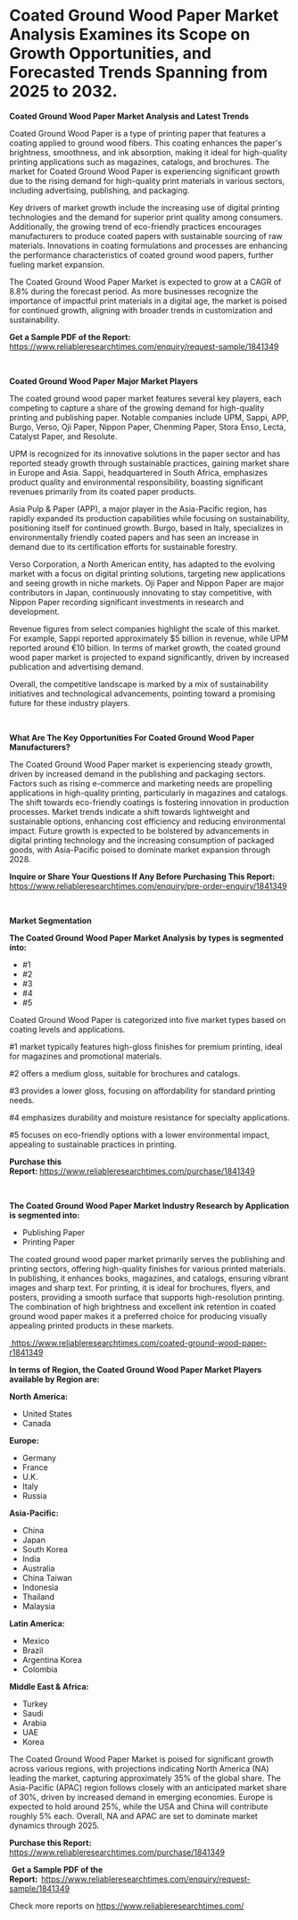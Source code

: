 <p><h1>Coated Ground Wood Paper Market Analysis Examines its Scope on Growth Opportunities, and Forecasted Trends Spanning from 2025 to 2032.</h1></p><p><strong>Coated Ground Wood Paper Market Analysis and Latest Trends</strong></p>
<p><p>Coated Ground Wood Paper is a type of printing paper that features a coating applied to ground wood fibers. This coating enhances the paper's brightness, smoothness, and ink absorption, making it ideal for high-quality printing applications such as magazines, catalogs, and brochures. The market for Coated Ground Wood Paper is experiencing significant growth due to the rising demand for high-quality print materials in various sectors, including advertising, publishing, and packaging.</p><p>Key drivers of market growth include the increasing use of digital printing technologies and the demand for superior print quality among consumers. Additionally, the growing trend of eco-friendly practices encourages manufacturers to produce coated papers with sustainable sourcing of raw materials. Innovations in coating formulations and processes are enhancing the performance characteristics of coated ground wood papers, further fueling market expansion.</p><p>The Coated Ground Wood Paper Market is expected to grow at a CAGR of 8.8% during the forecast period. As more businesses recognize the importance of impactful print materials in a digital age, the market is poised for continued growth, aligning with broader trends in customization and sustainability.</p></p>
<p><strong>Get a Sample PDF of the Report:&nbsp;</strong> <a href="https://www.reliableresearchtimes.com/enquiry/request-sample/1841349?utm_campaign=1933&utm_medium=2&utm_source=Github&utm_content=ia&utm_term=10022025&utm_id=coated-ground-wood-paper">https://www.reliableresearchtimes.com/enquiry/request-sample/1841349</a></p>
<p>&nbsp;</p>
<p><strong>Coated Ground Wood Paper Major Market Players</strong></p>
<p><p>The coated ground wood paper market features several key players, each competing to capture a share of the growing demand for high-quality printing and publishing paper. Notable companies include UPM, Sappi, APP, Burgo, Verso, Oji Paper, Nippon Paper, Chenming Paper, Stora Enso, Lecta, Catalyst Paper, and Resolute.</p><p>UPM is recognized for its innovative solutions in the paper sector and has reported steady growth through sustainable practices, gaining market share in Europe and Asia. Sappi, headquartered in South Africa, emphasizes product quality and environmental responsibility, boasting significant revenues primarily from its coated paper products.</p><p>Asia Pulp & Paper (APP), a major player in the Asia-Pacific region, has rapidly expanded its production capabilities while focusing on sustainability, positioning itself for continued growth. Burgo, based in Italy, specializes in environmentally friendly coated papers and has seen an increase in demand due to its certification efforts for sustainable forestry.</p><p>Verso Corporation, a North American entity, has adapted to the evolving market with a focus on digital printing solutions, targeting new applications and seeing growth in niche markets. Oji Paper and Nippon Paper are major contributors in Japan, continuously innovating to stay competitive, with Nippon Paper recording significant investments in research and development.</p><p>Revenue figures from select companies highlight the scale of this market. For example, Sappi reported approximately $5 billion in revenue, while UPM reported around €10 billion. In terms of market growth, the coated ground wood paper market is projected to expand significantly, driven by increased publication and advertising demand.</p><p>Overall, the competitive landscape is marked by a mix of sustainability initiatives and technological advancements, pointing toward a promising future for these industry players.</p></p>
<p>&nbsp;</p>
<p><strong>What Are The Key Opportunities For Coated Ground Wood Paper Manufacturers?</strong></p>
<p><p>The Coated Ground Wood Paper market is experiencing steady growth, driven by increased demand in the publishing and packaging sectors. Factors such as rising e-commerce and marketing needs are propelling applications in high-quality printing, particularly in magazines and catalogs. The shift towards eco-friendly coatings is fostering innovation in production processes. Market trends indicate a shift towards lightweight and sustainable options, enhancing cost efficiency and reducing environmental impact. Future growth is expected to be bolstered by advancements in digital printing technology and the increasing consumption of packaged goods, with Asia-Pacific poised to dominate market expansion through 2028.</p></p>
<p><strong>Inquire or Share Your Questions If Any Before Purchasing This Report:</strong> <a href="https://www.reliableresearchtimes.com/enquiry/pre-order-enquiry/1841349?utm_campaign=1933&utm_medium=2&utm_source=Github&utm_content=ia&utm_term=10022025&utm_id=coated-ground-wood-paper">https://www.reliableresearchtimes.com/enquiry/pre-order-enquiry/1841349</a></p>
<p>&nbsp;</p>
<p><strong>Market Segmentation</strong></p>
<p><strong>The Coated Ground Wood Paper Market Analysis by types is segmented into:</strong></p>
<p><ul><li>#1</li><li>#2</li><li>#3</li><li>#4</li><li>#5</li></ul></p>
<p><p>Coated Ground Wood Paper is categorized into five market types based on coating levels and applications. </p><p>#1 market typically features high-gloss finishes for premium printing, ideal for magazines and promotional materials. </p><p>#2 offers a medium gloss, suitable for brochures and catalogs. </p><p>#3 provides a lower gloss, focusing on affordability for standard printing needs. </p><p>#4 emphasizes durability and moisture resistance for specialty applications. </p><p>#5 focuses on eco-friendly options with a lower environmental impact, appealing to sustainable practices in printing.</p></p>
<p><strong>Purchase this Report:&nbsp;</strong><a href="https://www.reliableresearchtimes.com/purchase/1841349?utm_campaign=1933&utm_medium=2&utm_source=Github&utm_content=ia&utm_term=10022025&utm_id=coated-ground-wood-paper">https://www.reliableresearchtimes.com/purchase/1841349</a></p>
<p>&nbsp;</p>
<p><strong>The Coated Ground Wood Paper Market Industry Research by Application is segmented into:</strong></p>
<p><ul><li>Publishing Paper</li><li>Printing Paper</li></ul></p>
<p><p>The coated ground wood paper market primarily serves the publishing and printing sectors, offering high-quality finishes for various printed materials. In publishing, it enhances books, magazines, and catalogs, ensuring vibrant images and sharp text. For printing, it is ideal for brochures, flyers, and posters, providing a smooth surface that supports high-resolution printing. The combination of high brightness and excellent ink retention in coated ground wood paper makes it a preferred choice for producing visually appealing printed products in these markets.</p></p>
<p><a href="https://www.reliableresearchtimes.com/coated-ground-wood-paper-r1841349?utm_campaign=1933&utm_medium=2&utm_source=Github&utm_content=ia&utm_term=10022025&utm_id=coated-ground-wood-paper">&nbsp;https://www.reliableresearchtimes.com/coated-ground-wood-paper-r1841349</a></p>
<p><strong>In terms of Region, the Coated Ground Wood Paper Market Players available by Region are:</strong></p>
<p>
    <p> <strong> North America: </strong>
        <ul>
            <li>United States</li>
            <li>Canada</li>
        </ul>
        </p> 
    <p> <strong> Europe: </strong>
        <ul>
            <li>Germany</li>
            <li>France</li>
            <li>U.K.</li>
            <li>Italy</li>
            <li>Russia</li>
        </ul>
        </p> 
    <p> <strong> Asia-Pacific: </strong>
        <ul>
            <li>China</li>
            <li>Japan</li>
            <li>South Korea</li>
            <li>India</li>
            <li>Australia</li>
            <li>China Taiwan</li>
            <li>Indonesia</li>
            <li>Thailand</li>
            <li>Malaysia</li>
        </ul>
        </p> 
    <p> <strong> Latin America: </strong>
        <ul>
            <li>Mexico</li>
            <li>Brazil</li>
            <li>Argentina Korea</li>
            <li>Colombia</li>
        </ul>
        </p> 
    <p> <strong> Middle East & Africa: </strong>
        <ul>
            <li>Turkey</li>
            <li>Saudi</li>
            <li>Arabia</li>
            <li>UAE</li>
            <li>Korea</li>
        </ul>
    </p>
    </p>
<p><p>The Coated Ground Wood Paper Market is poised for significant growth across various regions, with projections indicating North America (NA) leading the market, capturing approximately 35% of the global share. The Asia-Pacific (APAC) region follows closely with an anticipated market share of 30%, driven by increased demand in emerging economies. Europe is expected to hold around 25%, while the USA and China will contribute roughly 5% each. Overall, NA and APAC are set to dominate market dynamics through 2025.</p></p>
<p><strong>Purchase this Report: </strong><a href="https://www.reliableresearchtimes.com/purchase/1841349?utm_campaign=1933&utm_medium=2&utm_source=Github&utm_content=ia&utm_term=10022025&utm_id=coated-ground-wood-paper">https://www.reliableresearchtimes.com/purchase/1841349</a></p>
<p>&nbsp;<strong>Get a Sample PDF of the Report:&nbsp;&nbsp;</strong><a href="https://www.reliableresearchtimes.com/enquiry/request-sample/1841349?utm_campaign=1933&utm_medium=2&utm_source=Github&utm_content=ia&utm_term=10022025&utm_id=coated-ground-wood-paper">https://www.reliableresearchtimes.com/enquiry/request-sample/1841349</a></p>
<p><strong></strong></p>
<p>Check more reports on <a href="https://www.reliableresearchtimes.com/?utm_campaign=1933&utm_medium=2&utm_source=Github&utm_content=ia&utm_term=10022025&utm_id=coated-ground-wood-paper">https://www.reliableresearchtimes.com/</a></p>